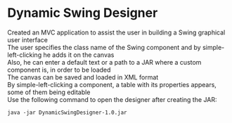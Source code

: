 # Dynamic Swing Designer
Created an MVC application to assist the user in building a Swing graphical user interface  
The user specifies the class name of the Swing component and by simple-left-clicking he adds it on the canvas  
Also, he can enter a default text or a path to a JAR where a custom component is, in order to be loaded  
The canvas can be saved and loaded in XML format  
By simple-left-clicking a component, a table with its properties appears, some of them being editable  
Use the following command to open the designer after creating the JAR:  
```
java -jar DynamicSwingDesigner-1.0.jar
```